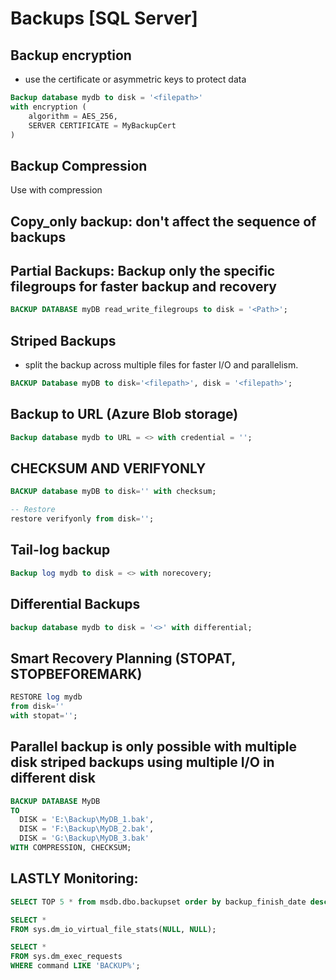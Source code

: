 # Backups [SQL Server]
## Backup encryption
* use the certificate or asymmetric keys to protect data
```SQL
Backup database mydb to disk = '<filepath>'
with encryption (
    algorithm = AES_256,
    SERVER CERTIFICATE = MyBackupCert
)
```
## Backup Compression
Use with compression

## Copy_only backup: don't affect the sequence of backups

## Partial Backups: Backup only the specific filegroups for faster backup and recovery
```SQL
BACKUP DATABASE myDB read_write_filegroups to disk = '<Path>';
```
## Striped Backups
* split the backup across multiple files for faster I/O and parallelism.
```SQL
BACKUP Database myDB to disk='<filepath>', disk = '<filepath>';
```
## Backup to URL (Azure Blob storage)
```SQL
Backup database mydb to URL = <> with credential = '';
```

## CHECKSUM AND VERIFYONLY
```SQL
BACKUP database myDB to disk='' with checksum;

-- Restore
restore verifyonly from disk='';
```
## Tail-log backup
```SQL
Backup log mydb to disk = <> with norecovery;
```
## Differential Backups
```SQL
backup database mydb to disk = '<>' with differential;
```
## Smart Recovery Planning (STOPAT, STOPBEFOREMARK)
```SQL
RESTORE log mydb
from disk=''
with stopat='';
```
## Parallel backup is only possible with multiple disk striped backups using multiple I/O in different disk
```SQL
BACKUP DATABASE MyDB
TO 
  DISK = 'E:\Backup\MyDB_1.bak',
  DISK = 'F:\Backup\MyDB_2.bak',
  DISK = 'G:\Backup\MyDB_3.bak'
WITH COMPRESSION, CHECKSUM;
```

## LASTLY Monitoring:
```SQL
SELECT TOP 5 * from msdb.dbo.backupset order by backup_finish_date desc;

SELECT * 
FROM sys.dm_io_virtual_file_stats(NULL, NULL);

SELECT * 
FROM sys.dm_exec_requests 
WHERE command LIKE 'BACKUP%';
```